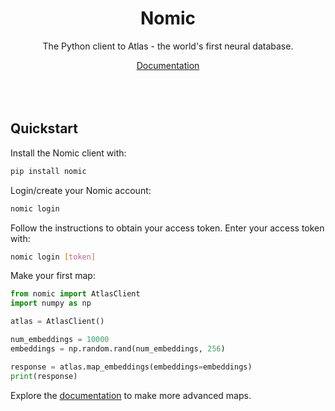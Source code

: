 <h1 align="center">Nomic</h1>
<p align="center">The Python client to Atlas - the world's first neural database.</p>

<p align="center">
  <a href="https://docs.nomic.ai">Documentation</a> 
  <br> <br>
  <br> <br>
</p>

[//]: # (<img src="" alt="Nomic Workflow" style="display: block; margin: 0 auto;" />)

## Quickstart

Install the Nomic client with:
```bash
pip install nomic
```

Login/create your Nomic account:
```bash
nomic login
```

Follow the instructions to obtain your access token. Enter your access token with:
```bash
nomic login [token]
```

Make your first map:
```python
from nomic import AtlasClient
import numpy as np

atlas = AtlasClient()

num_embeddings = 10000
embeddings = np.random.rand(num_embeddings, 256)

response = atlas.map_embeddings(embeddings=embeddings)
print(response)
```

Explore the [documentation](https://docs.nomic.ai) to make more advanced maps.